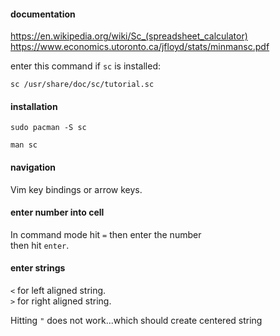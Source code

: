 #### documentation

https://en.wikipedia.org/wiki/Sc_(spreadsheet_calculator) \
https://www.economics.utoronto.ca/jfloyd/stats/minmansc.pdf

enter this command if `sc` is installed:
```
sc /usr/share/doc/sc/tutorial.sc
```

#### installation

```
sudo pacman -S sc
```

```
man sc
```

#### navigation

Vim key bindings or arrow keys.

#### enter number into cell

In command mode hit `=` then enter the number \
then hit `enter`.

#### enter strings

`<` for left aligned string.\
`>` for right aligned string.

Hitting `"` does not work...which should create centered string

